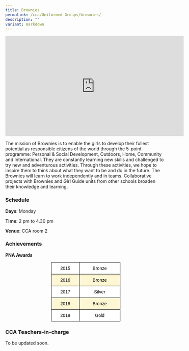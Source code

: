 ```yaml
---
title: Brownies
permalink: /cca/Uniformed-Groups/brownies/
description: ""
variant: markdown
---
```

<center><iframe width="560" height="315" src="https://www.youtube.com/embed/hADDk_BEU28" title="Brownies" frameborder="0" allow="accelerometer; autoplay; clipboard-write; encrypted-media; gyroscope; picture-in-picture" allowfullscreen=""></iframe></center>

The mission of Brownies is to enable the girls to develop their fullest potential as responsible citizens of the world through the 5-point programme: Personal &amp; Social Development, Outdoors, Home, Community and International. They are constantly learning new skills and challenged to try new and adventurous activities. Through these activities, we hope to inspire them to think about what they want to be and do in the future. The Brownies will learn to work independently and in teams. Collaborative projects with Brownies and Girl Guide units from other schools broaden their knowledge and learning.  
  

### Schedule

**Days**: Monday

**Time**: 2 pm to 4.30 pm

**Venue**: CCA room 2

  

### Achievements

**PNA Awards**

<style type="text/css">
.tg  {border-collapse:collapse;border-spacing:0;margin:0px auto;}
.tg td{border-color:black;border-style:solid;border-width:1px;font-family:Arial, sans-serif;font-size:14px;
  overflow:hidden;padding:10px 5px;word-break:normal;}
.tg th{border-color:black;border-style:solid;border-width:1px;font-family:Arial, sans-serif;font-size:14px;
  font-weight:normal;overflow:hidden;padding:10px 5px;word-break:normal;}
.tg .tg-g6kb{background-color:#FFF7D4;text-align:center;vertical-align:middle}
.tg .tg-f4yw{background-color:#FFF;text-align:center;vertical-align:middle}
</style>
<table class="tg" style="undefined;table-layout: fixed; width: 217px">
<colgroup>
<col style="width: 89px">
<col style="width: 128px">
</colgroup>
<tbody>
  <tr>
    <td class="tg-f4yw"><span style="color:#000;background-color:transparent">2015</span></td>
    <td class="tg-f4yw"><span style="color:#000;background-color:transparent">Bronze</span></td>
  </tr>
  <tr>
    <td class="tg-g6kb"><span style="color:#000;background-color:transparent">2016</span></td>
    <td class="tg-g6kb"><span style="color:#000;background-color:transparent">Bronze</span></td>
  </tr>
  <tr>
    <td class="tg-f4yw"><span style="color:#000;background-color:transparent">2017</span></td>
    <td class="tg-f4yw"><span style="color:#000;background-color:transparent">Silver</span></td>
  </tr>
  <tr>
    <td class="tg-g6kb"><span style="color:#000;background-color:transparent">2018</span></td>
    <td class="tg-g6kb"><span style="color:#000;background-color:transparent">Bronze</span></td>
  </tr>
  <tr>
    <td class="tg-f4yw"><span style="color:#000;background-color:transparent">2019</span></td>
    <td class="tg-f4yw"><span style="color:#000;background-color:transparent">Gold</span></td>
  </tr>
</tbody>
</table>


### CCA Teachers-in-charge

To be updated soon.